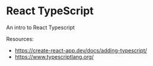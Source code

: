 # React TypeScript

An intro to React Typescript

Resources:

- https://create-react-app.dev/docs/adding-typescript/
- https://www.typescriptlang.org/
